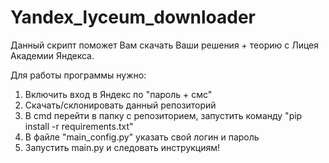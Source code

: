 # Yandex_lyceum_downloader
Данный скрипт поможет Вам скачать Ваши решения + теорию с Лицея Академии Яндекса.

Для работы программы нужно:
1. Включить вход в Яндекс по "пароль + смс"
2. Скачать/склонировать данный репозиторий
3. В cmd перейти в папку с репозиторием, запустить команду "pip install -r requirements.txt"
4. В файле "main_config.py" указать свой логин и пароль
5. Запустить main.py и следовать инструкциям!
